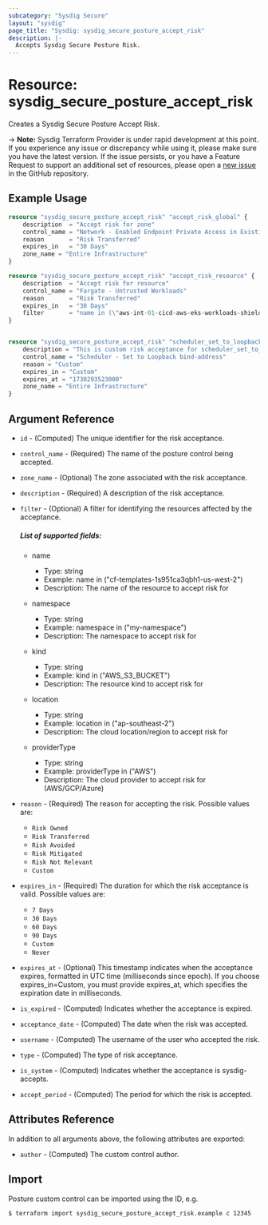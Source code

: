 ```yaml
---
subcategory: "Sysdig Secure"
layout: "sysdig"
page_title: "Sysdig: sysdig_secure_posture_accept_risk"
description: |-
  Accepts Sysdig Secure Posture Risk.
---
```


# Resource: sysdig_secure_posture_accept_risk

Creates a Sysdig Secure Posture Accept Risk.

-> **Note:** Sysdig Terraform Provider is under rapid development at this point. If you experience any issue or discrepancy while using it, please make sure you have the latest version. If the issue persists, or you have a Feature Request to support an additional set of resources, please open a [new issue](https://github.com/sysdiglabs/terraform-provider-sysdig/issues/new) in the GitHub repository.

## Example Usage

```terraform
resource "sysdig_secure_posture_accept_risk" "accept_risk_global" {
    description  = "Accept risk for zone"
    control_name = "Network - Enabled Endpoint Private Access in Existing Clusters (EKS)"
    reason       = "Risk Transferred"
    expires_in   = "30 Days"
    zone_name = "Entire Infrastructure"
}

resource "sysdig_secure_posture_accept_risk" "accept_risk_resource" {
    description  = "Accept risk for resource"
    control_name = "Fargate - Untrusted Workloads"
    reason       = "Risk Transferred"
    expires_in   = "30 Days"
    filter       = "name in (\"aws-int-01-cicd-aws-eks-workloads-shield\") and providerType in (\"AWS\") and kind in (\"AWS_EKS_CLUSTER\") and location in (\"us-east-1\")"
}


resource "sysdig_secure_posture_accept_risk" "scheduler_set_to_loopback_bind_address" {
    description = "This is custom risk acceptance for scheduler_set_to_loopback_bind_address"
    control_name = "Scheduler - Set to Loopback bind-address"
    reason = "Custom"
    expires_in = "Custom"
    expires_at = "1730293523000"
    zone_name = "Entire Infrastructure"
}
```

## Argument Reference

- `id` - (Computed) The unique identifier for the risk acceptance.
- `control_name` - (Required) The name of the posture control being accepted.
- `zone_name` - (Optional) The zone associated with the risk acceptance.
- `description` - (Required) A description of the risk acceptance.
- `filter` - (Optional) A filter for identifying the resources affected by the acceptance.
  
   ##### List of supported fields:
   - name
      - Type: string
      - Example: name in ("cf-templates-1s951ca3qbh1-us-west-2")
      - Description: The name of the resource to accept risk for
  
  - namespace
      - Type: string
      - Example: namespace in ("my-namespace")
      - Description: The namespace to accept risk for
  
   - kind
      - Type: string
      - Example: kind in ("AWS_S3_BUCKET")
      - Description: The resource kind to accept risk for

    - location
      - Type: string
      - Example: location in ("ap-southeast-2")
      - Description: The cloud location/region to accept risk for

    - providerType
      - Type: string
      - Example: providerType in ("AWS")
      - Description: The cloud provider to accept risk for (AWS/GCP/Azure)

- `reason` - (Required) The reason for accepting the risk. Possible values are:
  - `Risk Owned`
  - `Risk Transferred`
  - `Risk Avoided`
  - `Risk Mitigated`
  - `Risk Not Relevant`
  - `Custom`
- `expires_in` - (Required) The duration for which the risk acceptance is valid. Possible values are:
  - `7 Days`
  - `30 Days`
  - `60 Days`
  - `90 Days`
  - `Custom`
  - `Never`
- `expires_at` - (Optional) This timestamp indicates when the acceptance expires, formatted in UTC time (milliseconds since epoch). If you choose expires_in=Custom, you must provide expires_at, which specifies the expiration date in milliseconds.
- `is_expired` - (Computed) Indicates whether the acceptance is expired.
- `acceptance_date` - (Computed) The date when the risk was accepted.
- `username` - (Computed) The username of the user who accepted the risk.
- `type` - (Computed) The type of risk acceptance.
- `is_system` - (Computed) Indicates whether the acceptance is sysdig-accepts.
- `accept_period` - (Computed) The period for which the risk is accepted.


## Attributes Reference

In addition to all arguments above, the following attributes are exported:

- `author` - (Computed) The custom control author.

## Import

Posture custom control can be imported using the ID, e.g.

```
$ terraform import sysdig_secure_posture_accept_risk.example c 12345
```
